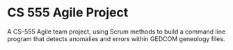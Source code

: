 # CS 555 Agile Project
A CS-555 Agile team project, using Scrum methods to build a command line program that detects 
anomalies and errors within GEDCOM geneology files.
